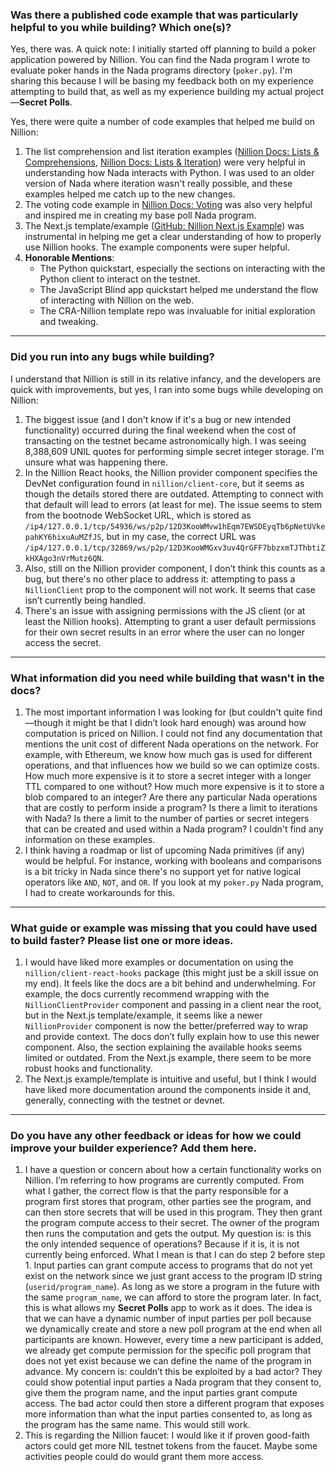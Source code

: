 ### Was there a published code example that was particularly helpful to you while building? Which one(s)?

Yes, there was. A quick note: I initially started off planning to build a poker application powered by Nillion. You can find the Nada program I wrote to evaluate poker hands in the Nada programs directory (`poker.py`). I'm sharing this because I will be basing my feedback both on my experience attempting to build that, as well as my experience building my actual project—**Secret Polls**.

Yes, there were quite a number of code examples that helped me build on Nillion:
1. The list comprehension and list iteration examples ([Nillion Docs: Lists & Comprehensions](https://docs.nillion.com/nada-lang-tutorial-lists-and-comprehensions), [Nillion Docs: Lists & Iteration](https://docs.nillion.com/nada-lang-tutorial-lists-and-iteration)) were very helpful in understanding how Nada interacts with Python. I was used to an older version of Nada where iteration wasn't really possible, and these examples helped me catch up to the new changes.
2. The voting code example in [Nillion Docs: Voting](https://docs.nillion.com/nada-by-example/voting) was also very helpful and inspired me in creating my base poll Nada program.
3. The Next.js template/example ([GitHub: Nillion Next.js Example](https://github.com/NillionNetwork/client-ts/tree/main/examples/nextjs)) was instrumental in helping me get a clear understanding of how to properly use Nillion hooks. The example components were super helpful.
4. **Honorable Mentions**:
   - The Python quickstart, especially the sections on interacting with the Python client to interact on the testnet.
   - The JavaScript Blind app quickstart helped me understand the flow of interacting with Nillion on the web. 
   - The CRA-Nillion template repo was invaluable for initial exploration and tweaking.

---

### Did you run into any bugs while building?

I understand that Nillion is still in its relative infancy, and the developers are quick with improvements, but yes, I ran into some bugs while developing on Nillion:

1. The biggest issue (and I don't know if it's a bug or new intended functionality) occurred during the final weekend when the cost of transacting on the testnet became astronomically high. I was seeing 8,388,609 UNIL quotes for performing simple secret integer storage. I'm unsure what was happening there.
2. In the Nillion React hooks, the Nillion provider component specifies the DevNet configuration found in `nillion/client-core`, but it seems as though the details stored there are outdated. Attempting to connect with that default will lead to errors (at least for me). The issue seems to stem from the bootnode WebSocket URL, which is stored as `/ip4/127.0.0.1/tcp/54936/ws/p2p/12D3KooWMvw1hEqm7EWSDEyqTb6pNetUVkepahKY6hixuAuMZfJS`, but in my case, the correct URL was `/ip4/127.0.0.1/tcp/32869/ws/p2p/12D3KooWMGxv3uv4QrGFF7bbzxmTJThbtiZkHXAgo3nVrMutz6QN`.
3. Also, still on the Nillion provider component, I don’t think this counts as a bug, but there's no other place to address it: attempting to pass a `NillionClient` prop to the component will not work. It seems that case isn’t currently being handled.
4. There's an issue with assigning permissions with the JS client (or at least the Nillion hooks). Attempting to grant a user default permissions for their own secret results in an error where the user can no longer access the secret.

---

### What information did you need while building that wasn't in the docs?

1. The most important information I was looking for (but couldn't quite find—though it might be that I didn’t look hard enough) was around how computation is priced on Nillion. I could not find any documentation that mentions the unit cost of different Nada operations on the network. For example, with Ethereum, we know how much gas is used for different operations, and that influences how we build so we can optimize costs. How much more expensive is it to store a secret integer with a longer TTL compared to one without? How much more expensive is it to store a blob compared to an integer? Are there any particular Nada operations that are costly to perform inside a program? Is there a limit to iterations with Nada? Is there a limit to the number of parties or secret integers that can be created and used within a Nada program? I couldn't find any information on these examples.
2. I think having a roadmap or list of upcoming Nada primitives (if any) would be helpful. For instance, working with booleans and comparisons is a bit tricky in Nada since there's no support yet for native logical operators like `AND`, `NOT`, and `OR`. If you look at my `poker.py` Nada program, I had to create workarounds for this.

---

### What guide or example was missing that you could have used to build faster? Please list one or more ideas.

1. I would have liked more examples or documentation on using the `nillion/client-react-hooks` package (this might just be a skill issue on my end). It feels like the docs are a bit behind and underwhelming. For example, the docs currently recommend wrapping with the `NillionClientProvider` component and passing in a client near the root, but in the Next.js template/example, it seems like a newer `NillionProvider` component is now the better/preferred way to wrap and provide context. The docs don’t fully explain how to use this newer component. Also, the section explaining the available hooks seems limited or outdated. From the Next.js example, there seem to be more robust hooks and functionality.
2. The Next.js example/template is intuitive and useful, but I think I would have liked more documentation around the components inside it and, generally, connecting with the testnet or devnet.

---

### Do you have any other feedback or ideas for how we could improve your builder experience? Add them here.

1. I have a question or concern about how a certain functionality works on Nillion. I’m referring to how programs are currently computed. From what I gather, the correct flow is that the party responsible for a program first stores that program, other parties see the program, and can then store secrets that will be used in this program. They then grant the program compute access to their secret. The owner of the program then runs the computation and gets the output. My question is: is this the only intended sequence of operations? Because if it is, it is not currently being enforced. What I mean is that I can do step 2 before step 1. Input parties can grant compute access to programs that do not yet exist on the network since we just grant access to the program ID string (`userid/program_name`). As long as we store a program in the future with the same `program_name`, we can afford to store the program later. In fact, this is what allows my **Secret Polls** app to work as it does. The idea is that we can have a dynamic number of input parties per poll because we dynamically create and store a new poll program at the end when all participants are known. However, every time a new participant is added, we already get compute permission for the specific poll program that does not yet exist because we can define the name of the program in advance. My concern is: couldn’t this be exploited by a bad actor? They could show potential input parties a Nada program that they consent to, give them the program name, and the input parties grant compute access. The bad actor could then store a different program that exposes more information than what the input parties consented to, as long as the program has the same name. This would still work.
2. This is regarding the Nillion faucet: I would like it if proven good-faith actors could get more NIL testnet tokens from the faucet. Maybe some activities people could do would grant them more access.
